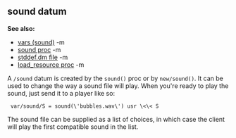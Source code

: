 ## sound datum
**See also:**
*   [vars (sound)](/ref/sound/var.md) -m
*   [sound proc](/ref/proc/sound.md) -m
*   [stddef.dm file](/ref/%7B%7Bappendix%7D%7D/stddef%2edm.md) -m
*   [load_resource proc](/ref/proc/load_resource.md) -m

A `/sound` datum is created by the `sound()` proc or by
`new/sound()`. It can be used to change the way a sound file will play.
When you\'re ready to play the sound, just send it to a player like so:

```
 var/sound/S = sound(\'bubbles.wav\') usr \<\< S 
```



The sound file can be supplied as a list of choices, in which
case the client will play the first compatible sound in the list.